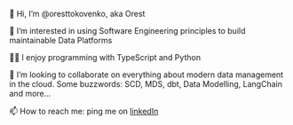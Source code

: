 👋 Hi, I’m @oresttokovenko, aka Orest

👀 I’m interested in using Software Engineering principles to build maintainable Data Platforms

👩‍💻 I enjoy programming with TypeScript and Python

💞️ I’m looking to collaborate on everything about modern data management in the cloud. Some buzzwords: SCD, MDS, dbt, Data Modelling, LangChain and more...

📫 How to reach me: ping me on [linkedIn](https://www.linkedin.com/in/oresttokovenko/)
